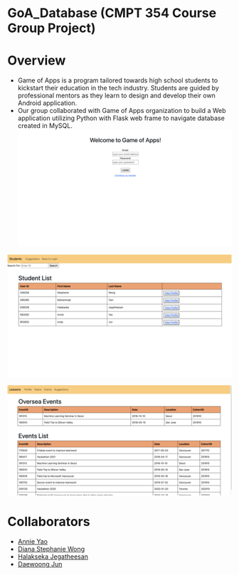 # GoA_Database (CMPT 354 Course Group Project)



# Overview

* Game of Apps is a program tailored towards high school students to kickstart their education in the tech industry. Students are guided by professional mentors as they learn to design and develop their own Android application.
* Our group collaborated with Game of Apps organization to build a Web application utilizing Python with Flask web frame to navigate database created in MySQL.
![](/img/LogIn.png)

![](/img/TeachView.png)

![](/img/StudentView2.png)


# Collaborators
* [Annie Yao](https://github.com/qyyao)
* [Diana Stephanie Wong](https://github.com/steph-wong-15)
* [Halakseka Jegatheesan](https://github.com/h375)
* [Daewoong Jun](https://github.com/adwjsnpl1252)
